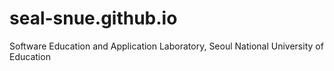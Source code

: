 # seal-snue.github.io
Software Education and Application Laboratory, Seoul National University of Education
